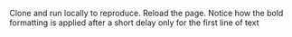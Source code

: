 Clone and run locally to reproduce.
Reload the page.
Notice how the bold formatting is applied after a short delay only for the first line of text
